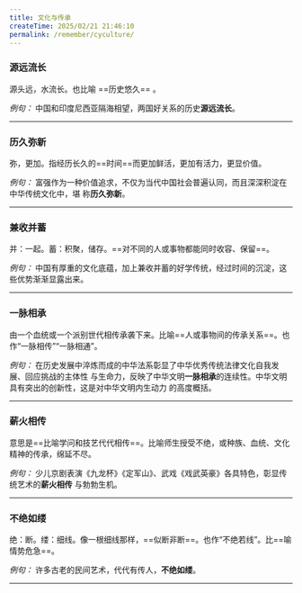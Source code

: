 ```yaml
---
title: 文化与传承
createTime: 2025/02/21 21:46:10
permalink: /remember/cyculture/
---
```


### 源远流长

源头远，水流长。也比喻 ==历史悠久== 。

_例句：_ 中国和印度尼西亚隔海相望，两国好关系的历史**源远流长**。


---


### 历久弥新

弥，更加。指经历长久的==时间==而更加鲜活，更加有活力，更显价值。

_例句：_ 富强作为一种价值追求，不仅为当代中国社会普遍认同，而且深深积淀在中华传统文化中，堪
称**历久弥新**。

---

### 兼收并蓄

并：一起。蓄：积聚，储存。==对不同的人或事物都能同时收容、保留==。

_例句：_ 中国有厚重的文化底蕴，加上兼收并蓄的好学传统，经过时间的沉淀，这些优势渐渐显露出来。

---

### 一脉相承

由一个血统或一个派别世代相传承袭下来。比喻==人或事物间的传承关系==。也作“一脉相传”“一脉相通”。

_例句：_ 在历史发展中淬炼而成的中华法系彰显了中华优秀传统法律文化自我发展、回应挑战的主体性
与生命力，反映了中华文明**一脉相承**的连续性。中华文明具有突出的创新性，这是对中华文明内生动力
的高度概括。

---

### 薪火相传

意思是==比喻学问和技艺代代相传==。比喻师生授受不绝，或种族、血统、文化精神的传承，绵延不尽。

_例句：_ 少儿京剧表演《九龙杯》《定军山》、武戏《戏武英豪》各具特色，彰显传统艺术的**薪火相传**
与勃勃生机。

---

### 不绝如缕

绝：断。缕：细线。像一根细线那样，==似断非断==。也作“不绝若线”。比==喻情势危急==。

_例句：_ 许多古老的民间艺术，代代有传人，**不绝如缕**。

---


